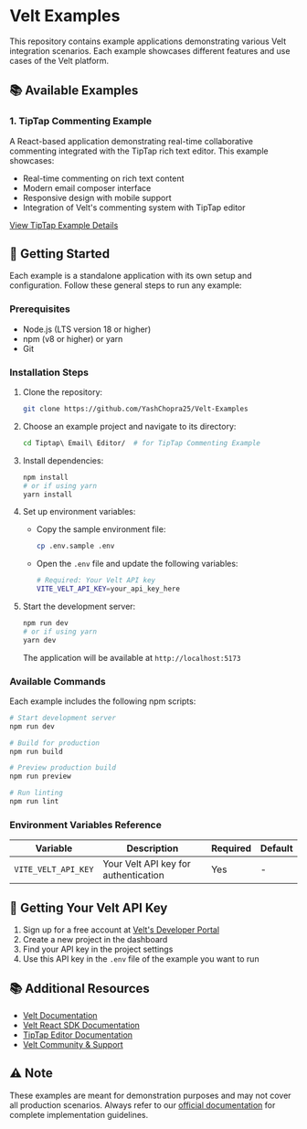 # Velt Examples

This repository contains example applications demonstrating various Velt integration scenarios. Each example showcases different features and use cases of the Velt platform.

## 📚 Available Examples

### 1. TipTap Commenting Example
A React-based application demonstrating real-time collaborative commenting integrated with the TipTap rich text editor. This example showcases:
- Real-time commenting on rich text content
- Modern email composer interface
- Responsive design with mobile support
- Integration of Velt's commenting system with TipTap editor

[View TipTap Example Details](./project-1/README.md)

## 🚀 Getting Started

Each example is a standalone application with its own setup and configuration. Follow these general steps to run any example:

### Prerequisites
- Node.js (LTS version 18 or higher)
- npm (v8 or higher) or yarn
- Git

### Installation Steps

1. Clone the repository:
   ```bash
   git clone https://github.com/YashChopra25/Velt-Examples
   ```

2. Choose an example project and navigate to its directory:
   ```bash
   cd Tiptap\ Email\ Editor/  # for TipTap Commenting Example
   ```

3. Install dependencies:
   ```bash
   npm install
   # or if using yarn
   yarn install
   ```

4. Set up environment variables:
   - Copy the sample environment file:
     ```bash
     cp .env.sample .env
     ```
   - Open the `.env` file and update the following variables:
     ```bash
     # Required: Your Velt API key
     VITE_VELT_API_KEY=your_api_key_here
     ```

5. Start the development server:
   ```bash
   npm run dev
   # or if using yarn
   yarn dev
   ```
   The application will be available at `http://localhost:5173`

### Available Commands

Each example includes the following npm scripts:

```bash
# Start development server
npm run dev

# Build for production
npm run build

# Preview production build
npm run preview

# Run linting
npm run lint
```

### Environment Variables Reference

| Variable | Description | Required | Default |
|----------|-------------|----------|---------|
| `VITE_VELT_API_KEY` | Your Velt API key for authentication | Yes | - |

## 🔑 Getting Your Velt API Key

1. Sign up for a free account at [Velt's Developer Portal](https://velt.dev)
2. Create a new project in the dashboard
3. Find your API key in the project settings
4. Use this API key in the `.env` file of the example you want to run

## 📚 Additional Resources

- [Velt Documentation](https://docs.velt.dev)
- [Velt React SDK Documentation](https://docs.velt.dev/react)
- [TipTap Editor Documentation](https://tiptap.dev)
- [Velt Community & Support](https://discord.gg/velt)


## ⚠️ Note

These examples are meant for demonstration purposes and may not cover all production scenarios. Always refer to our [official documentation](https://docs.velt.dev) for complete implementation guidelines. 